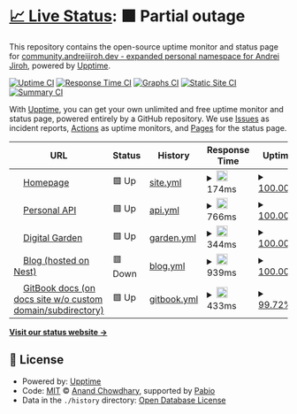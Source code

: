 # [📈 Live Status](https://status.andreijiroh.xyz): <!--live status--> **🟧 Partial outage**

This repository contains the open-source uptime monitor and status page for [community.andreijiroh.dev - expanded personal namespace for Andrei Jiroh](https://andreijiroh.xyz), powered by [Upptime](https://github.com/upptime/upptime).

[![Uptime CI](https://github.com/andreijiroh-dev/infra-status/workflows/Uptime%20CI/badge.svg)](https://github.com/andreijiroh-dev/infra-status/actions?query=workflow%3A%22Uptime+CI%22)
[![Response Time CI](https://github.com/andreijiroh-dev/infra-status/workflows/Response%20Time%20CI/badge.svg)](https://github.com/andreijiroh-dev/infra-status/actions?query=workflow%3A%22Response+Time+CI%22)
[![Graphs CI](https://github.com/andreijiroh-dev/infra-status/workflows/Graphs%20CI/badge.svg)](https://github.com/andreijiroh-dev/infra-status/actions?query=workflow%3A%22Graphs+CI%22)
[![Static Site CI](https://github.com/andreijiroh-dev/infra-status/workflows/Static%20Site%20CI/badge.svg)](https://github.com/andreijiroh-dev/infra-status/actions?query=workflow%3A%22Static+Site+CI%22)
[![Summary CI](https://github.com/andreijiroh-dev/infra-status/workflows/Summary%20CI/badge.svg)](https://github.com/andreijiroh-dev/infra-status/actions?query=workflow%3A%22Summary+CI%22)

With [Upptime](https://upptime.js.org), you can get your own unlimited and free uptime monitor and status page, powered entirely by a GitHub repository. We use [Issues](https://github.com/andreijiroh-dev/infra-status/issues) as incident reports, [Actions](https://github.com/andreijiroh-dev/infra-status/actions) as uptime monitors, and [Pages](https://status.andreijiroh.xyz) for the status page.

<!--start: status pages-->
<!-- This summary is generated by Upptime (https://github.com/upptime/upptime) -->
<!-- Do not edit this manually, your changes will be overwritten -->
<!-- prettier-ignore -->
| URL | Status | History | Response Time | Uptime |
| --- | ------ | ------- | ------------- | ------ |
| <img alt="" src="https://icons.duckduckgo.com/ip3/andreijiroh.dev.ico" height="13"> [Homepage](https://andreijiroh.dev) | 🟩 Up | [site.yml](https://github.com/andreijiroh-dev/infra-status/commits/HEAD/history/site.yml) | <details><summary><img alt="Response time graph" src="./graphs/site/response-time-week.png" height="20"> 174ms</summary><br><a href="https://status.andreijiroh.dev/history/site"><img alt="Response time 183" src="https://img.shields.io/endpoint?url=https%3A%2F%2Fraw.githubusercontent.com%2Fandreijiroh-dev%2Finfra-status%2FHEAD%2Fapi%2Fsite%2Fresponse-time.json"></a><br><a href="https://status.andreijiroh.dev/history/site"><img alt="24-hour response time 268" src="https://img.shields.io/endpoint?url=https%3A%2F%2Fraw.githubusercontent.com%2Fandreijiroh-dev%2Finfra-status%2FHEAD%2Fapi%2Fsite%2Fresponse-time-day.json"></a><br><a href="https://status.andreijiroh.dev/history/site"><img alt="7-day response time 174" src="https://img.shields.io/endpoint?url=https%3A%2F%2Fraw.githubusercontent.com%2Fandreijiroh-dev%2Finfra-status%2FHEAD%2Fapi%2Fsite%2Fresponse-time-week.json"></a><br><a href="https://status.andreijiroh.dev/history/site"><img alt="30-day response time 230" src="https://img.shields.io/endpoint?url=https%3A%2F%2Fraw.githubusercontent.com%2Fandreijiroh-dev%2Finfra-status%2FHEAD%2Fapi%2Fsite%2Fresponse-time-month.json"></a><br><a href="https://status.andreijiroh.dev/history/site"><img alt="1-year response time 183" src="https://img.shields.io/endpoint?url=https%3A%2F%2Fraw.githubusercontent.com%2Fandreijiroh-dev%2Finfra-status%2FHEAD%2Fapi%2Fsite%2Fresponse-time-year.json"></a></details> | <details><summary><a href="https://status.andreijiroh.dev/history/site">100.00%</a></summary><a href="https://status.andreijiroh.dev/history/site"><img alt="All-time uptime 100.00%" src="https://img.shields.io/endpoint?url=https%3A%2F%2Fraw.githubusercontent.com%2Fandreijiroh-dev%2Finfra-status%2FHEAD%2Fapi%2Fsite%2Fuptime.json"></a><br><a href="https://status.andreijiroh.dev/history/site"><img alt="24-hour uptime 100.00%" src="https://img.shields.io/endpoint?url=https%3A%2F%2Fraw.githubusercontent.com%2Fandreijiroh-dev%2Finfra-status%2FHEAD%2Fapi%2Fsite%2Fuptime-day.json"></a><br><a href="https://status.andreijiroh.dev/history/site"><img alt="7-day uptime 100.00%" src="https://img.shields.io/endpoint?url=https%3A%2F%2Fraw.githubusercontent.com%2Fandreijiroh-dev%2Finfra-status%2FHEAD%2Fapi%2Fsite%2Fuptime-week.json"></a><br><a href="https://status.andreijiroh.dev/history/site"><img alt="30-day uptime 100.00%" src="https://img.shields.io/endpoint?url=https%3A%2F%2Fraw.githubusercontent.com%2Fandreijiroh-dev%2Finfra-status%2FHEAD%2Fapi%2Fsite%2Fuptime-month.json"></a><br><a href="https://status.andreijiroh.dev/history/site"><img alt="1-year uptime 100.00%" src="https://img.shields.io/endpoint?url=https%3A%2F%2Fraw.githubusercontent.com%2Fandreijiroh-dev%2Finfra-status%2FHEAD%2Fapi%2Fsite%2Fuptime-year.json"></a></details>
| <img alt="" src="https://icons.duckduckgo.com/ip3/api.andreijiroh.dev.ico" height="13"> [Personal API](https://api.andreijiroh.dev/ping) | 🟩 Up | [api.yml](https://github.com/andreijiroh-dev/infra-status/commits/HEAD/history/api.yml) | <details><summary><img alt="Response time graph" src="./graphs/api/response-time-week.png" height="20"> 766ms</summary><br><a href="https://status.andreijiroh.dev/history/api"><img alt="Response time 742" src="https://img.shields.io/endpoint?url=https%3A%2F%2Fraw.githubusercontent.com%2Fandreijiroh-dev%2Finfra-status%2FHEAD%2Fapi%2Fapi%2Fresponse-time.json"></a><br><a href="https://status.andreijiroh.dev/history/api"><img alt="24-hour response time 700" src="https://img.shields.io/endpoint?url=https%3A%2F%2Fraw.githubusercontent.com%2Fandreijiroh-dev%2Finfra-status%2FHEAD%2Fapi%2Fapi%2Fresponse-time-day.json"></a><br><a href="https://status.andreijiroh.dev/history/api"><img alt="7-day response time 766" src="https://img.shields.io/endpoint?url=https%3A%2F%2Fraw.githubusercontent.com%2Fandreijiroh-dev%2Finfra-status%2FHEAD%2Fapi%2Fapi%2Fresponse-time-week.json"></a><br><a href="https://status.andreijiroh.dev/history/api"><img alt="30-day response time 786" src="https://img.shields.io/endpoint?url=https%3A%2F%2Fraw.githubusercontent.com%2Fandreijiroh-dev%2Finfra-status%2FHEAD%2Fapi%2Fapi%2Fresponse-time-month.json"></a><br><a href="https://status.andreijiroh.dev/history/api"><img alt="1-year response time 742" src="https://img.shields.io/endpoint?url=https%3A%2F%2Fraw.githubusercontent.com%2Fandreijiroh-dev%2Finfra-status%2FHEAD%2Fapi%2Fapi%2Fresponse-time-year.json"></a></details> | <details><summary><a href="https://status.andreijiroh.dev/history/api">100.00%</a></summary><a href="https://status.andreijiroh.dev/history/api"><img alt="All-time uptime 99.96%" src="https://img.shields.io/endpoint?url=https%3A%2F%2Fraw.githubusercontent.com%2Fandreijiroh-dev%2Finfra-status%2FHEAD%2Fapi%2Fapi%2Fuptime.json"></a><br><a href="https://status.andreijiroh.dev/history/api"><img alt="24-hour uptime 100.00%" src="https://img.shields.io/endpoint?url=https%3A%2F%2Fraw.githubusercontent.com%2Fandreijiroh-dev%2Finfra-status%2FHEAD%2Fapi%2Fapi%2Fuptime-day.json"></a><br><a href="https://status.andreijiroh.dev/history/api"><img alt="7-day uptime 100.00%" src="https://img.shields.io/endpoint?url=https%3A%2F%2Fraw.githubusercontent.com%2Fandreijiroh-dev%2Finfra-status%2FHEAD%2Fapi%2Fapi%2Fuptime-week.json"></a><br><a href="https://status.andreijiroh.dev/history/api"><img alt="30-day uptime 100.00%" src="https://img.shields.io/endpoint?url=https%3A%2F%2Fraw.githubusercontent.com%2Fandreijiroh-dev%2Finfra-status%2FHEAD%2Fapi%2Fapi%2Fuptime-month.json"></a><br><a href="https://status.andreijiroh.dev/history/api"><img alt="1-year uptime 99.96%" src="https://img.shields.io/endpoint?url=https%3A%2F%2Fraw.githubusercontent.com%2Fandreijiroh-dev%2Finfra-status%2FHEAD%2Fapi%2Fapi%2Fuptime-year.json"></a></details>
| <img alt="" src="https://icons.duckduckgo.com/ip3/garden.andreijiroh.dev.ico" height="13"> [Digital Garden](https://garden.andreijiroh.dev) | 🟩 Up | [garden.yml](https://github.com/andreijiroh-dev/infra-status/commits/HEAD/history/garden.yml) | <details><summary><img alt="Response time graph" src="./graphs/garden/response-time-week.png" height="20"> 344ms</summary><br><a href="https://status.andreijiroh.dev/history/garden"><img alt="Response time 327" src="https://img.shields.io/endpoint?url=https%3A%2F%2Fraw.githubusercontent.com%2Fandreijiroh-dev%2Finfra-status%2FHEAD%2Fapi%2Fgarden%2Fresponse-time.json"></a><br><a href="https://status.andreijiroh.dev/history/garden"><img alt="24-hour response time 574" src="https://img.shields.io/endpoint?url=https%3A%2F%2Fraw.githubusercontent.com%2Fandreijiroh-dev%2Finfra-status%2FHEAD%2Fapi%2Fgarden%2Fresponse-time-day.json"></a><br><a href="https://status.andreijiroh.dev/history/garden"><img alt="7-day response time 344" src="https://img.shields.io/endpoint?url=https%3A%2F%2Fraw.githubusercontent.com%2Fandreijiroh-dev%2Finfra-status%2FHEAD%2Fapi%2Fgarden%2Fresponse-time-week.json"></a><br><a href="https://status.andreijiroh.dev/history/garden"><img alt="30-day response time 387" src="https://img.shields.io/endpoint?url=https%3A%2F%2Fraw.githubusercontent.com%2Fandreijiroh-dev%2Finfra-status%2FHEAD%2Fapi%2Fgarden%2Fresponse-time-month.json"></a><br><a href="https://status.andreijiroh.dev/history/garden"><img alt="1-year response time 327" src="https://img.shields.io/endpoint?url=https%3A%2F%2Fraw.githubusercontent.com%2Fandreijiroh-dev%2Finfra-status%2FHEAD%2Fapi%2Fgarden%2Fresponse-time-year.json"></a></details> | <details><summary><a href="https://status.andreijiroh.dev/history/garden">100.00%</a></summary><a href="https://status.andreijiroh.dev/history/garden"><img alt="All-time uptime 99.97%" src="https://img.shields.io/endpoint?url=https%3A%2F%2Fraw.githubusercontent.com%2Fandreijiroh-dev%2Finfra-status%2FHEAD%2Fapi%2Fgarden%2Fuptime.json"></a><br><a href="https://status.andreijiroh.dev/history/garden"><img alt="24-hour uptime 100.00%" src="https://img.shields.io/endpoint?url=https%3A%2F%2Fraw.githubusercontent.com%2Fandreijiroh-dev%2Finfra-status%2FHEAD%2Fapi%2Fgarden%2Fuptime-day.json"></a><br><a href="https://status.andreijiroh.dev/history/garden"><img alt="7-day uptime 100.00%" src="https://img.shields.io/endpoint?url=https%3A%2F%2Fraw.githubusercontent.com%2Fandreijiroh-dev%2Finfra-status%2FHEAD%2Fapi%2Fgarden%2Fuptime-week.json"></a><br><a href="https://status.andreijiroh.dev/history/garden"><img alt="30-day uptime 100.00%" src="https://img.shields.io/endpoint?url=https%3A%2F%2Fraw.githubusercontent.com%2Fandreijiroh-dev%2Finfra-status%2FHEAD%2Fapi%2Fgarden%2Fuptime-month.json"></a><br><a href="https://status.andreijiroh.dev/history/garden"><img alt="1-year uptime 99.97%" src="https://img.shields.io/endpoint?url=https%3A%2F%2Fraw.githubusercontent.com%2Fandreijiroh-dev%2Finfra-status%2FHEAD%2Fapi%2Fgarden%2Fuptime-year.json"></a></details>
| <img alt="" src="https://icons.duckduckgo.com/ip3/blog.andreijiroh.dev.ico" height="13"> [Blog (hosted on Nest)](https://blog.andreijiroh.dev) | 🟥 Down | [blog.yml](https://github.com/andreijiroh-dev/infra-status/commits/HEAD/history/blog.yml) | <details><summary><img alt="Response time graph" src="./graphs/blog/response-time-week.png" height="20"> 939ms</summary><br><a href="https://status.andreijiroh.dev/history/blog"><img alt="Response time 1077" src="https://img.shields.io/endpoint?url=https%3A%2F%2Fraw.githubusercontent.com%2Fandreijiroh-dev%2Finfra-status%2FHEAD%2Fapi%2Fblog%2Fresponse-time.json"></a><br><a href="https://status.andreijiroh.dev/history/blog"><img alt="24-hour response time 859" src="https://img.shields.io/endpoint?url=https%3A%2F%2Fraw.githubusercontent.com%2Fandreijiroh-dev%2Finfra-status%2FHEAD%2Fapi%2Fblog%2Fresponse-time-day.json"></a><br><a href="https://status.andreijiroh.dev/history/blog"><img alt="7-day response time 939" src="https://img.shields.io/endpoint?url=https%3A%2F%2Fraw.githubusercontent.com%2Fandreijiroh-dev%2Finfra-status%2FHEAD%2Fapi%2Fblog%2Fresponse-time-week.json"></a><br><a href="https://status.andreijiroh.dev/history/blog"><img alt="30-day response time 962" src="https://img.shields.io/endpoint?url=https%3A%2F%2Fraw.githubusercontent.com%2Fandreijiroh-dev%2Finfra-status%2FHEAD%2Fapi%2Fblog%2Fresponse-time-month.json"></a><br><a href="https://status.andreijiroh.dev/history/blog"><img alt="1-year response time 1077" src="https://img.shields.io/endpoint?url=https%3A%2F%2Fraw.githubusercontent.com%2Fandreijiroh-dev%2Finfra-status%2FHEAD%2Fapi%2Fblog%2Fresponse-time-year.json"></a></details> | <details><summary><a href="https://status.andreijiroh.dev/history/blog">100.00%</a></summary><a href="https://status.andreijiroh.dev/history/blog"><img alt="All-time uptime 75.49%" src="https://img.shields.io/endpoint?url=https%3A%2F%2Fraw.githubusercontent.com%2Fandreijiroh-dev%2Finfra-status%2FHEAD%2Fapi%2Fblog%2Fuptime.json"></a><br><a href="https://status.andreijiroh.dev/history/blog"><img alt="24-hour uptime 99.99%" src="https://img.shields.io/endpoint?url=https%3A%2F%2Fraw.githubusercontent.com%2Fandreijiroh-dev%2Finfra-status%2FHEAD%2Fapi%2Fblog%2Fuptime-day.json"></a><br><a href="https://status.andreijiroh.dev/history/blog"><img alt="7-day uptime 100.00%" src="https://img.shields.io/endpoint?url=https%3A%2F%2Fraw.githubusercontent.com%2Fandreijiroh-dev%2Finfra-status%2FHEAD%2Fapi%2Fblog%2Fuptime-week.json"></a><br><a href="https://status.andreijiroh.dev/history/blog"><img alt="30-day uptime 89.39%" src="https://img.shields.io/endpoint?url=https%3A%2F%2Fraw.githubusercontent.com%2Fandreijiroh-dev%2Finfra-status%2FHEAD%2Fapi%2Fblog%2Fuptime-month.json"></a><br><a href="https://status.andreijiroh.dev/history/blog"><img alt="1-year uptime 75.49%" src="https://img.shields.io/endpoint?url=https%3A%2F%2Fraw.githubusercontent.com%2Fandreijiroh-dev%2Finfra-status%2FHEAD%2Fapi%2Fblog%2Fuptime-year.json"></a></details>
| <img alt="" src="https://icons.duckduckgo.com/ip3/gitbook.andreijiroh.dev.ico" height="13"> [GitBook docs (on docs site w/o custom domain/subdirectory)](https://gitbook.andreijiroh.dev) | 🟩 Up | [gitbook.yml](https://github.com/andreijiroh-dev/infra-status/commits/HEAD/history/gitbook.yml) | <details><summary><img alt="Response time graph" src="./graphs/gitbook/response-time-week.png" height="20"> 433ms</summary><br><a href="https://status.andreijiroh.dev/history/gitbook"><img alt="Response time 448" src="https://img.shields.io/endpoint?url=https%3A%2F%2Fraw.githubusercontent.com%2Fandreijiroh-dev%2Finfra-status%2FHEAD%2Fapi%2Fgitbook%2Fresponse-time.json"></a><br><a href="https://status.andreijiroh.dev/history/gitbook"><img alt="24-hour response time 448" src="https://img.shields.io/endpoint?url=https%3A%2F%2Fraw.githubusercontent.com%2Fandreijiroh-dev%2Finfra-status%2FHEAD%2Fapi%2Fgitbook%2Fresponse-time-day.json"></a><br><a href="https://status.andreijiroh.dev/history/gitbook"><img alt="7-day response time 433" src="https://img.shields.io/endpoint?url=https%3A%2F%2Fraw.githubusercontent.com%2Fandreijiroh-dev%2Finfra-status%2FHEAD%2Fapi%2Fgitbook%2Fresponse-time-week.json"></a><br><a href="https://status.andreijiroh.dev/history/gitbook"><img alt="30-day response time 477" src="https://img.shields.io/endpoint?url=https%3A%2F%2Fraw.githubusercontent.com%2Fandreijiroh-dev%2Finfra-status%2FHEAD%2Fapi%2Fgitbook%2Fresponse-time-month.json"></a><br><a href="https://status.andreijiroh.dev/history/gitbook"><img alt="1-year response time 448" src="https://img.shields.io/endpoint?url=https%3A%2F%2Fraw.githubusercontent.com%2Fandreijiroh-dev%2Finfra-status%2FHEAD%2Fapi%2Fgitbook%2Fresponse-time-year.json"></a></details> | <details><summary><a href="https://status.andreijiroh.dev/history/gitbook">99.72%</a></summary><a href="https://status.andreijiroh.dev/history/gitbook"><img alt="All-time uptime 99.86%" src="https://img.shields.io/endpoint?url=https%3A%2F%2Fraw.githubusercontent.com%2Fandreijiroh-dev%2Finfra-status%2FHEAD%2Fapi%2Fgitbook%2Fuptime.json"></a><br><a href="https://status.andreijiroh.dev/history/gitbook"><img alt="24-hour uptime 99.37%" src="https://img.shields.io/endpoint?url=https%3A%2F%2Fraw.githubusercontent.com%2Fandreijiroh-dev%2Finfra-status%2FHEAD%2Fapi%2Fgitbook%2Fuptime-day.json"></a><br><a href="https://status.andreijiroh.dev/history/gitbook"><img alt="7-day uptime 99.72%" src="https://img.shields.io/endpoint?url=https%3A%2F%2Fraw.githubusercontent.com%2Fandreijiroh-dev%2Finfra-status%2FHEAD%2Fapi%2Fgitbook%2Fuptime-week.json"></a><br><a href="https://status.andreijiroh.dev/history/gitbook"><img alt="30-day uptime 99.87%" src="https://img.shields.io/endpoint?url=https%3A%2F%2Fraw.githubusercontent.com%2Fandreijiroh-dev%2Finfra-status%2FHEAD%2Fapi%2Fgitbook%2Fuptime-month.json"></a><br><a href="https://status.andreijiroh.dev/history/gitbook"><img alt="1-year uptime 99.86%" src="https://img.shields.io/endpoint?url=https%3A%2F%2Fraw.githubusercontent.com%2Fandreijiroh-dev%2Finfra-status%2FHEAD%2Fapi%2Fgitbook%2Fuptime-year.json"></a></details>

<!--end: status pages-->

[**Visit our status website →**](https://status.andreijiroh.xyz)

## 📄 License

- Powered by: [Upptime](https://github.com/upptime/upptime)
- Code: [MIT](./LICENSE) © [Anand Chowdhary](https://anandchowdhary.com), supported by [Pabio](https://pabio.com)
- Data in the `./history` directory: [Open Database License](https://opendatacommons.org/licenses/odbl/1-0/)
